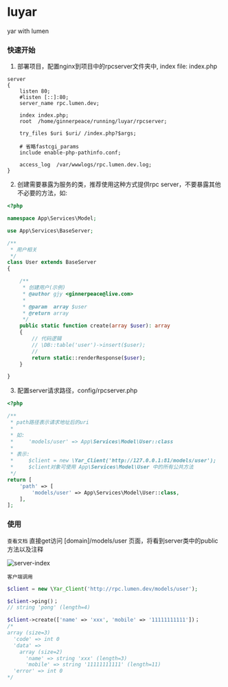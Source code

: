 # luyar
yar with lumen

### 快速开始

1. 部署项目，配置nginx到项目中的rpcserver文件夹中, index file: index.php
```
server
{
    listen 80;
    #listen [::]:80;
    server_name rpc.lumen.dev;

    index index.php;
    root  /home/ginnerpeace/running/luyar/rpcserver;

    try_files $uri $uri/ /index.php?$args;

    # 省略fastcgi_params
    include enable-php-pathinfo.conf;

    access_log  /var/wwwlogs/rpc.lumen.dev.log;
}

```

2. 创建需要暴露为服务的类，推荐使用这种方式提供rpc server，不要暴露其他不必要的方法，如:
```php
<?php

namespace App\Services\Model;

use App\Services\BaseServer;

/**
 * 用户相关
 */
class User extends BaseServer
{

    /**
     * 创建用户(示例)
     * @author gjy <ginnerpeace@live.com>
     *
     * @param  array $user
     * @return array
     */
    public static function create(array $user): array
    {
        // 代码逻辑
        // \DB::table('user')->insert($user);
        //
        return static::renderResponse($user);
    }

}

```

3. 配置server请求路径，config/rpcserver.php

```php
<?php

/**
 * path路径表示请求地址后的uri
 *
 * 如:
 *     'models/user' => App\Services\Model\User::class
 *
 * 表示:
 *     $client = new \Yar_Client('http://127.0.0.1:81/models/user');
 *     $client对象可使用 App\Services\Model\User 中的所有公共方法
 */
return [
    'path' => [
        'models/user' => App\Services\Model\User::class,
    ],
];

```

### 使用

`查看文档` 直接get访问 [domain]/models/user 页面，将看到server类中的public方法以及注释

![server-index](https://github.com/ginnerpeace/luyar/blob/master/storage/app/yar-server-doc.png)

`客户端调用`
```php
$client = new \Yar_Client('http://rpc.lumen.dev/models/user');

$client->ping()；
// string 'pong' (length=4)

$client->create(['name' => 'xxx', 'mobile' => '11111111111'])；
/*
array (size=3)
  'code' => int 0
  'data' =>
    array (size=2)
      'name' => string 'xxx' (length=3)
      'mobile' => string '11111111111' (length=11)
  'error' => int 0
*/

```
